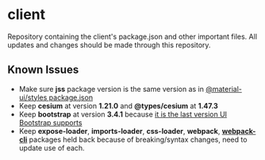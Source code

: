 # client

Repository containing the client's package.json and other important files.
All updates and changes should be made through this repository. 

## Known Issues

* Make sure __jss__ package version is the same version as in [@material-ui/styles package.json](https://github.com/mui-org/material-ui/blob/master/packages/material-ui-styles/package.json)
* Keep __cesium__ at version __1.21.0__ and __@types/cesium__ at __1.47.3__
* Keep __bootstrap__ at version __3.4.1__ because [it is the last version UI Bootstrap supports](https://angular-ui.github.io/bootstrap/)
* Keep __expose-loader__, __imports-loader__, __css-loader__, __webpack__, [__webpack-cli__](https://github.com/webpack/webpack-dev-server/issues/2029#issuecomment-707034614) packages held back because of breaking/syntax changes, need to update use of each.
